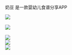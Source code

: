 奶豆 是一款婴幼儿食谱分享APP

![](https://github.com/fly7632785/Naidou/raw/master/app/pic/480_1.jpg)  
<br>
![](https://github.com/fly7632785/Naidou/raw/master/app/pic/480_2.jpg)  
<br>
![](https://github.com/fly7632785/Naidou/raw/master/app/pic/480_3.jpg) 
<br>
![](https://github.com/fly7632785/Naidou/raw/master/app/pic/480_4.jpg) 
<br>
![](https://github.com/fly7632785/Naidou/raw/master/app/pic/480_5.jpg)  

